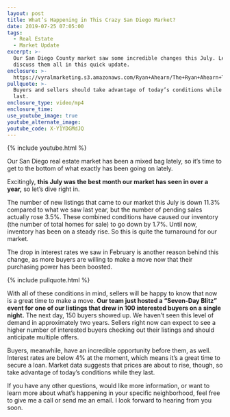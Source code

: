 ```yaml
---
layout: post
title: What’s Happening in This Crazy San Diego Market?
date: 2019-07-25 07:05:00
tags:
  - Real Estate
  - Market Update
excerpt: >-
  Our San Diego County market saw some incredible changes this July. Let’s
  discuss them all in this quick update.
enclosure: >-
  https://vyralmarketing.s3.amazonaws.com/Ryan+Ahearn/The+Ryan+Ahearn+Team-+Whats+Happening+in+This+Crazy+San+Diego+Market_.mp4
pullquote: >-
  Buyers and sellers should take advantage of today’s conditions while they
  last.
enclosure_type: video/mp4
enclosure_time:
use_youtube_image: true
youtube_alternate_image:
youtube_code: X-Y1YDGMdJQ
---
```


{% include youtube.html %}

Our San Diego real estate market has been a mixed bag lately, so it’s time to get to the bottom of what exactly has been going on lately.&nbsp;

Excitingly, **this July was the best month our market has seen in over a year,** so let’s dive right in.

The number of new listings that came to our market this July is down 11.3% compared to what we saw last year, but the number of pending sales actually rose 3.5%. These combined conditions have caused our inventory (the number of total homes for sale) to go down by 1.7%. Until now, inventory has been on a steady rise. So this is quite the turnaround for our market.&nbsp;

The drop in interest rates we saw in February is another reason behind this change, as more buyers are willing to make a move now that their purchasing power has been boosted.&nbsp;

{% include pullquote.html %}

With all of these conditions in mind, sellers will be happy to know that now is a great time to make a move. **Our team just hosted a “Seven-Day Blitz” event for one of our listings that drew in 100 interested buyers on a single night.** The next day, 150 buyers showed up. We haven’t seen this level of demand in approximately two years. Sellers right now can expect to see a higher number of interested buyers checking out their listings and should anticipate multiple offers.

Buyers, meanwhile, have an incredible opportunity before them, as well. Interest rates are below 4% at the moment, which means it’s a great time to secure a loan. Market data suggests that prices are about to rise, though, so take advantage of today’s conditions while they last.

If you have any other questions, would like more information, or want to learn more about what’s happening in your specific neighborhood, feel free to give me a call or send me an email. I look forward to hearing from you soon.<br>&nbsp;